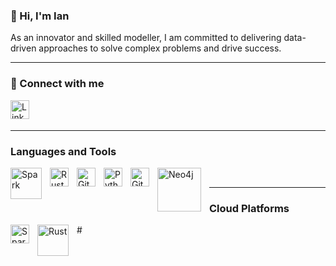 ### :wave: Hi, I'm Ian

As an innovator and skilled modeller, I am committed to delivering data-driven approaches to solve complex problems and drive success.

---
### 🤝 Connect with me
<a href="https://www.linkedin.com/in/ianlouw7"><img align="left" alt="LinkedIn" width="30px" style="padding-right:10px;" src="https://cdn-icons-png.flaticon.com/512/174/174857.png"/></a>


<br><br />

---

### Languages and Tools
<img align="left" alt="Spark" width="50px" style="padding-right:10px;" src="https://upload.wikimedia.org/wikipedia/commons/thumb/f/f3/Apache_Spark_logo.svg/1200px-Apache_Spark_logo.svg.png" />
<img align="left" alt="Rust" width="30px" style="padding-right:10px;" src="https://upload.wikimedia.org/wikipedia/commons/thumb/d/d5/Rust_programming_language_black_logo.svg/2048px-Rust_programming_language_black_logo.svg.png" />
<img align="left" alt="Git" width="30px" style="padding-right:10px;" src="https://cdn.jsdelivr.net/gh/devicons/devicon/icons/git/git-original.svg" />
<img align="left" alt="Python" width="30px" style="padding-right:10px;" src="https://upload.wikimedia.org/wikipedia/commons/thumb/c/c3/Python-logo-notext.svg/1869px-Python-logo-notext.svg.png" />
<img align="left" alt="GitHub" width="30px" style="padding-right:10px;" src="https://cdn.jsdelivr.net/gh/devicons/devicon/icons/github/github-original.svg" />
<img align="left" alt="Neo4j" width="70px" style="padding-right:10px;" src="https://upload.wikimedia.org/wikipedia/commons/e/e5/Neo4j-logo_color.png" />
<br />

--- 

### Cloud Platforms
<img align="left" alt="Spark" width="30px" style="padding-right:10px;" src="https://arunpotti.files.wordpress.com/2021/12/microsoft_azure.svg_.png" />
<img align="left" alt="Rust" width="50px" style="padding-right:10px;" src="https://upload.wikimedia.org/wikipedia/commons/thumb/9/93/Amazon_Web_Services_Logo.svg/1280px-Amazon_Web_Services_Logo.svg.png" />
#
